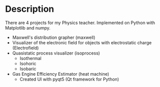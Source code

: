 # Description
There are 4 projects for my Physics teacher.
Implemented on Python with Matplotlib and numpy.

- Maxwell's distribution grapher (maxwell)
- Visualizer of the electronic field for objects with electrostatic charge (Electrofield)
- Quasistatic process visualizer (isoprocess)
	- Isothermal
	- Isohoric
	- Isobaric
- Gas Engine Efficiency Estimator (heat machine)
	- Created UI with pyqt5 (Qt framework for Python)

